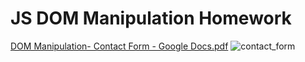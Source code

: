 # JS DOM Manipulation Homework

[DOM Manipulation- Contact Form - Google Docs.pdf](https://github.com/dianarrugea/js_dom_manipulation_sc_inf/files/14474674/DOM.Manipulation-.Contact.Form.-.Google.Docs.pdf)
![contact_form](https://github.com/dianarrugea/js_dom_manipulation_sc_inf/assets/64359516/05fbd573-8bf1-4945-8215-d67883a2bddd)
